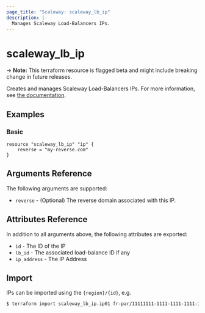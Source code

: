 ```yaml
---
page_title: "Scaleway: scaleway_lb_ip"
description: |-
  Manages Scaleway Load-Balancers IPs.
---
```


# scaleway_lb_ip

-> **Note:** This terraform resource is flagged beta and might include breaking change in future releases.

Creates and manages Scaleway Load-Balancers IPs. For more information, see [the documentation](https://developers.scaleway.com/en/products/lb/api).

## Examples

### Basic

```hcl
resource "scaleway_lb_ip" "ip" {
    reverse = "my-reverse.com"
}
```

## Arguments Reference

The following arguments are supported:

- `reverse` - (Optional) The reverse domain associated with this IP.

## Attributes Reference

In addition to all arguments above, the following attributes are exported:

- `id` - The ID of the IP
- `lb_id` - The associated load-balance ID if any
- `ip_address` -  The IP Address


## Import

IPs can be imported using the `{region}/{id}`, e.g.

```bash
$ terraform import scaleway_lb_ip.ip01 fr-par/11111111-1111-1111-1111-111111111111
```
